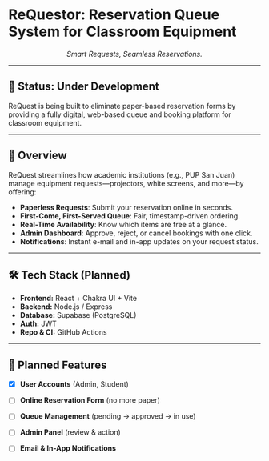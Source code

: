 # **ReQuestor: Reservation Queue System for Classroom Equipment**  
<p align="center"><em>Smart Requests, Seamless Reservations.</em></p>

---

## 🚧 **Status: Under Development**  
ReQuest is being built to eliminate paper-based reservation forms by providing a fully digital, web-based queue and booking platform for classroom equipment.

---

## 📌 **Overview**  
ReQuest streamlines how academic institutions (e.g., PUP San Juan) manage equipment requests—projectors, white screens, and more—by offering:  
- **Paperless Requests**: Submit your reservation online in seconds.  
- **First-Come, First-Served Queue**: Fair, timestamp-driven ordering.  
- **Real-Time Availability**: Know which items are free at a glance.  
- **Admin Dashboard**: Approve, reject, or cancel bookings with one click.  
- **Notifications**: Instant e-mail and in-app updates on your request status.

---

## 🛠 **Tech Stack (Planned)**  
- **Frontend:** React + Chakra UI + Vite
- **Backend:** Node.js / Express
- **Database:** Supabase (PostgreSQL)
- **Auth:** JWT
- **Repo & CI:** GitHub Actions

---

## 🚀 **Planned Features**  
- [x] **User Accounts** (Admin, Student)  
- [ ] **Online Reservation Form** (no more paper)  
- [ ] **Queue Management** (pending → approved → in use)  
- [ ] **Admin Panel** (review & action)  
- [ ] **Email & In-App Notifications**

